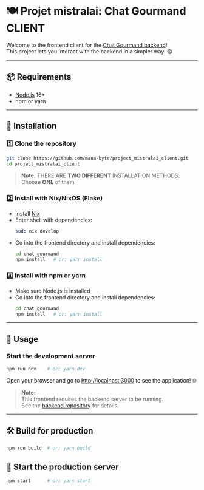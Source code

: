 # 🍽️ Projet mistralai: Chat Gourmand CLIENT

Welcome to the frontend client for the [Chat Gourmand backend](https://github.com/mana-byte/project_mistralai)!  
This project lets you interact with the backend in a simpler way. 😋

---

## 📦 Requirements
- [Node.js](https://nodejs.org/) 16+
- npm or yarn

---

## 🚀 Installation

### 1️⃣ Clone the repository
```bash
git clone https://github.com/mana-byte/project_mistralai_client.git
cd project_mistralai_client
```

> **Note:** THERE ARE **TWO DIFFERENT** INSTALLATION METHODS. Choose **ONE** of them

### 2️⃣ Install with Nix/NixOS (Flake)
- Install [Nix](https://nixos.org/)
- Enter shell with dependencies:
  ```bash
  sudo nix develop
  ```
- Go into the frontend directory and install dependencies:
  ```bash
  cd chat_gourmand
  npm install   # or: yarn install
  ```

### 3️⃣ Install with npm or yarn
- Make sure Node.js is installed
- Go into the frontend directory and install dependencies:
  ```bash
  cd chat_gourmand
  npm install   # or: yarn install
  ```

---

## 🏃 Usage

### Start the development server
```bash
npm run dev    # or: yarn dev
```
Open your browser and go to [http://localhost:3000](http://localhost:3000) to see the application! 🌐

> **Note:**  
> This frontend requires the backend server to be running.  
> See the [backend repository](https://github.com/mana-byte/project_mistralai) for details.

---

## 🛠️ Build for production
```bash
npm run build  # or: yarn build
```

## 🚢 Start the production server
```bash
npm start      # or: yarn start
```

